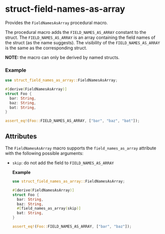 # struct-field-names-as-array

Provides the `FieldNamesAsArray` procedural macro.

The procedural macro adds the ``FIELD_NAMES_AS_ARRAY`` constant to
the struct.
The `FIELD_NAMES_AS_ARRAY` is an array containing the field names
of the struct (as the name suggests).
The visibility of the `FIELD_NAMES_AS_ARRAY` is the same as the
corresponding struct.

**NOTE:** the macro can only be derived by named structs.

### Example

```rust
use struct_field_names_as_array::FieldNamesAsArray;

#[derive(FieldNamesAsArray)]
struct Foo {
  bar: String,
  baz: String,
  bat: String,
}

assert_eq!(Foo::FIELD_NAMES_AS_ARRAY, ["bar", "baz", "bat"]);
```

## Attributes

The `FieldNamesAsArray` macro supports the
`field_names_as_array` attribute with the following possible
arguments:

* `skip`: do not add the field to `FIELD_NAMES_AS_ARRAY`

  **Example**

  ```rust
  use struct_field_names_as_array::FieldNamesAsArray;

  #[derive(FieldNamesAsArray)]
  struct Foo {
    bar: String,
    baz: String,
    #[field_names_as_array(skip)]
    bat: String,
  }

  assert_eq!(Foo::FIELD_NAMES_AS_ARRAY, ["bar", "baz"]);
  ```

